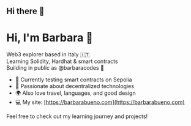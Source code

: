 ## Hi there 👋

# Hi, I'm Barbara 👋

Web3 explorer based in Italy 🇮🇹  
Learning Solidity, Hardhat & smart contracts  
Building in public as @barbaracodes 💫

- 🧪 Currently testing smart contracts on Sepolia  
- 🧠 Passionate about decentralized technologies  
- 🌍 Also love travel, languages, and good design  
- 💻 My site: [https://barbarabueno.com](https://barbarabueno.com)

Feel free to check out my learning journey and projects!
